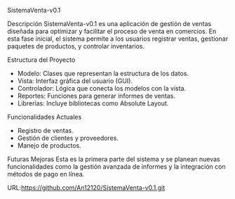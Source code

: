 SistemaVenta-v0.1

Descripción
SistemaVenta-v0.1 es una aplicación de gestión de ventas diseñada para optimizar y facilitar el proceso de venta en comercios. En esta fase inicial, el sistema permite a los usuarios registrar ventas, gestionar paquetes de productos, y controlar inventarios.

Estructura del Proyecto

- Modelo: Clases que representan la estructura de los datos.
- Vista: Interfaz gráfica del usuario (GUI).
- Controlador: Lógica que conecta los modelos con la vista.
- Reportes: Funciones para generar informes de ventas.
- Librerías: Incluye bibliotecas como Absolute Layout.

Funcionalidades Actuales
- Registro de ventas.
- Gestión de clientes y proveedores.
- Manejo de productos.

Futuras Mejoras
Esta es la primera parte del sistema y se planean nuevas funcionalidades como la gestión avanzada de informes y la integración con métodos de pago en línea.

URL:https://github.com/An12120/SistemaVenta-v0.1.git
